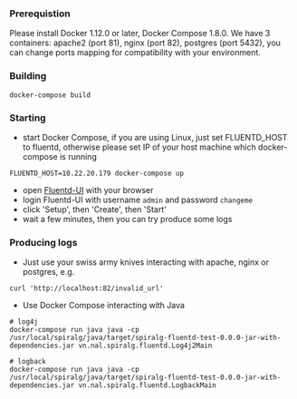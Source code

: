 ### Prerequistion

Please install Docker 1.12.0 or later, Docker Compose 1.8.0.
We have 3 containers: apache2 (port 81), nginx (port 82), postgres (port 5432), you can change ports mapping for compatibility with your environment.

### Building

```
docker-compose build
```

### Starting

* start Docker Compose, if you are using Linux, just set FLUENTD_HOST to fluentd, otherwise please set IP of your host machine which docker-compose is running

```
FLUENTD_HOST=10.22.20.179 docker-compose up
```

* open [Fluentd-UI](http://localhost:9292) with your browser
* login Fluentd-UI with username `admin` and password `changeme`
* click 'Setup', then 'Create', then 'Start'
* wait a few minutes, then you can try produce some logs

### Producing logs

* Just use your swiss army knives interacting with apache, nginx or postgres, e.g.

```
curl 'http://localhost:82/invalid_url'
```

* Use Docker Compose interacting with Java
```
# log4j
docker-compose run java java -cp /usr/local/spiralg/java/target/spiralg-fluentd-test-0.0.0-jar-with-dependencies.jar vn.nal.spiralg.fluentd.Log4j2Main

# logback
docker-compose run java java -cp /usr/local/spiralg/java/target/spiralg-fluentd-test-0.0.0-jar-with-dependencies.jar vn.nal.spiralg.fluentd.LogbackMain
```